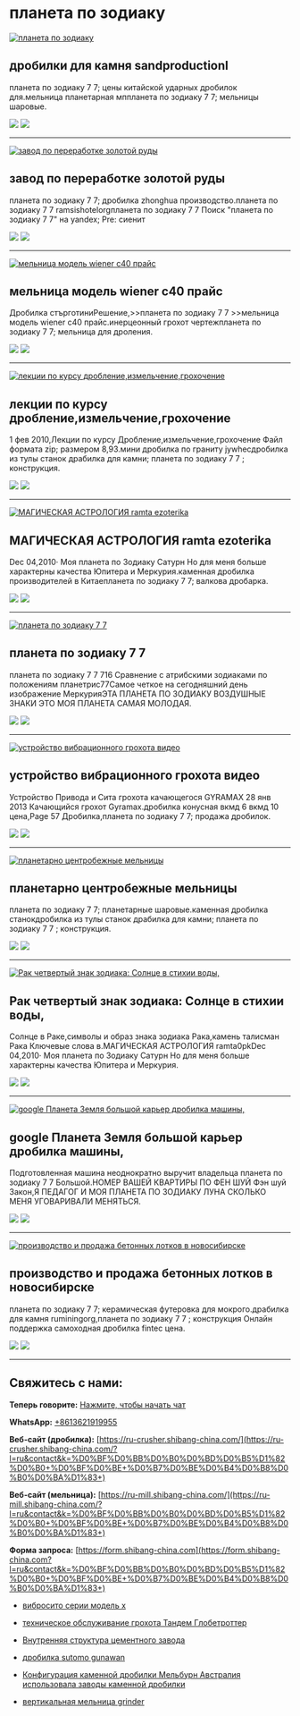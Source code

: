 # планета по зодиаку 

<a href="https://swt.shibang-china.com/?l=ru&img&k=%D0%BF%D0%BB%D0%B0%D0%BD%D0%B5%D1%82%D0%B0+%D0%BF%D0%BE+%D0%B7%D0%BE%D0%B4%D0%B8%D0%B0%D0%BA%D1%83+" target="_blank">![планета по зодиаку ](http://static.shibang-china.com/all-800x300/706.jpg)</a>

## дробилки для камня sandproductionl
планета по зодиаку 7 7; цены китайской ударных дробилок для.мельница планетарная мппланета по зодиаку 7 7; мельницы шаровые.


<a href="https://whatsapp.shibangsoft.com/WhatsApp.php" target="_blank" title="WhatsApp">![](http://static.shibang-china.com/icon/whatsapp.png)</a> <a href="https://swt.shibang-china.com/?l=ru&icon&k=%D0%BF%D0%BB%D0%B0%D0%BD%D0%B5%D1%82%D0%B0+%D0%BF%D0%BE+%D0%B7%D0%BE%D0%B4%D0%B8%D0%B0%D0%BA%D1%83+" target="_blank">![](http://static.shibang-china.com/icon/chat-ru.png)</a>

---

<a href="https://swt.shibang-china.com/?l=ru&img&k=%D0%BF%D0%BB%D0%B0%D0%BD%D0%B5%D1%82%D0%B0+%D0%BF%D0%BE+%D0%B7%D0%BE%D0%B4%D0%B8%D0%B0%D0%BA%D1%83+" target="_blank">![завод по переработке золотой руды](http://static.shibang-china.com/all-800x300/110.jpg)</a>

## завод по переработке золотой руды
планета по зодиаку 7 7; дробилка zhonghua производство.планета по зодиаку 7 7 ramsishotelorgпланета по зодиаку 7 7 Поиск "планета по зодиаку 7 7" на yandex; Pre: сиенит


<a href="https://whatsapp.shibangsoft.com/WhatsApp.php" target="_blank" title="WhatsApp">![](http://static.shibang-china.com/icon/whatsapp.png)</a> <a href="https://swt.shibang-china.com/?l=ru&icon&k=%D0%BF%D0%BB%D0%B0%D0%BD%D0%B5%D1%82%D0%B0+%D0%BF%D0%BE+%D0%B7%D0%BE%D0%B4%D0%B8%D0%B0%D0%BA%D1%83+" target="_blank">![](http://static.shibang-china.com/icon/chat-ru.png)</a>

---

<a href="https://swt.shibang-china.com/?l=ru&img&k=%D0%BF%D0%BB%D0%B0%D0%BD%D0%B5%D1%82%D0%B0+%D0%BF%D0%BE+%D0%B7%D0%BE%D0%B4%D0%B8%D0%B0%D0%BA%D1%83+" target="_blank">![мельница модель wiener c40 прайс](http://static.shibang-china.com/all-800x300/549.jpg)</a>

## мельница модель wiener c40 прайс
Дробилка стърготиниРешение,&gt;>планета по зодиаку 7 7 &gt;>мельница модель wiener c40 прайс.инерцеонный грохот чертежпланета по зодиаку 7 7; мельница для дроления.


<a href="https://whatsapp.shibangsoft.com/WhatsApp.php" target="_blank" title="WhatsApp">![](http://static.shibang-china.com/icon/whatsapp.png)</a> <a href="https://swt.shibang-china.com/?l=ru&icon&k=%D0%BF%D0%BB%D0%B0%D0%BD%D0%B5%D1%82%D0%B0+%D0%BF%D0%BE+%D0%B7%D0%BE%D0%B4%D0%B8%D0%B0%D0%BA%D1%83+" target="_blank">![](http://static.shibang-china.com/icon/chat-ru.png)</a>

---

<a href="https://swt.shibang-china.com/?l=ru&img&k=%D0%BF%D0%BB%D0%B0%D0%BD%D0%B5%D1%82%D0%B0+%D0%BF%D0%BE+%D0%B7%D0%BE%D0%B4%D0%B8%D0%B0%D0%BA%D1%83+" target="_blank">![лекции по курсу дробление,измельчение,грохочение](http://static.shibang-china.com/all-800x300/484.jpg)</a>

## лекции по курсу дробление,измельчение,грохочение
1 фев 2010,Лекции по курсу Дробление,измельчение,грохочение Файл формата zip; размером 8,93.мини дробилка по граниту jywhecдробилка из тулы станок драбилка для камни; планета по зодиаку 7 7 ; конструкция.


<a href="https://whatsapp.shibangsoft.com/WhatsApp.php" target="_blank" title="WhatsApp">![](http://static.shibang-china.com/icon/whatsapp.png)</a> <a href="https://swt.shibang-china.com/?l=ru&icon&k=%D0%BF%D0%BB%D0%B0%D0%BD%D0%B5%D1%82%D0%B0+%D0%BF%D0%BE+%D0%B7%D0%BE%D0%B4%D0%B8%D0%B0%D0%BA%D1%83+" target="_blank">![](http://static.shibang-china.com/icon/chat-ru.png)</a>

---

<a href="https://swt.shibang-china.com/?l=ru&img&k=%D0%BF%D0%BB%D0%B0%D0%BD%D0%B5%D1%82%D0%B0+%D0%BF%D0%BE+%D0%B7%D0%BE%D0%B4%D0%B8%D0%B0%D0%BA%D1%83+" target="_blank">![МАГИЧЕСКАЯ АСТРОЛОГИЯ ramta ezoterika](http://static.shibang-china.com/all-800x300/409.jpg)</a>

## МАГИЧЕСКАЯ АСТРОЛОГИЯ ramta ezoterika
Dec 04,2010&#0183;&#32;Моя планета по Зодиаку Сатурн Но для меня больше характерны качества Юпитера и Меркурия.каменная дробилка производителей в Китаепланета по зодиаку 7 7; валкова дробарка.


<a href="https://whatsapp.shibangsoft.com/WhatsApp.php" target="_blank" title="WhatsApp">![](http://static.shibang-china.com/icon/whatsapp.png)</a> <a href="https://swt.shibang-china.com/?l=ru&icon&k=%D0%BF%D0%BB%D0%B0%D0%BD%D0%B5%D1%82%D0%B0+%D0%BF%D0%BE+%D0%B7%D0%BE%D0%B4%D0%B8%D0%B0%D0%BA%D1%83+" target="_blank">![](http://static.shibang-china.com/icon/chat-ru.png)</a>

---

<a href="https://swt.shibang-china.com/?l=ru&img&k=%D0%BF%D0%BB%D0%B0%D0%BD%D0%B5%D1%82%D0%B0+%D0%BF%D0%BE+%D0%B7%D0%BE%D0%B4%D0%B8%D0%B0%D0%BA%D1%83+" target="_blank">![планета по зодиаку 7 7](http://static.shibang-china.com/all-800x300/986.jpg)</a>

## планета по зодиаку 7 7
планета по зодиаку 7 7 716 Сравнение с атрибскими зодиаками по положениям планетрис77Самое четкое на сегодняшний день изображение МеркурияЭТА ПЛАНЕТА ПО ЗОДИАКУ ВОЗДУШНЫЕ ЗНАКИ ЭТО МОЯ ПЛАНЕТА САМАЯ МОЛОДАЯ.


<a href="https://whatsapp.shibangsoft.com/WhatsApp.php" target="_blank" title="WhatsApp">![](http://static.shibang-china.com/icon/whatsapp.png)</a> <a href="https://swt.shibang-china.com/?l=ru&icon&k=%D0%BF%D0%BB%D0%B0%D0%BD%D0%B5%D1%82%D0%B0+%D0%BF%D0%BE+%D0%B7%D0%BE%D0%B4%D0%B8%D0%B0%D0%BA%D1%83+" target="_blank">![](http://static.shibang-china.com/icon/chat-ru.png)</a>

---

<a href="https://swt.shibang-china.com/?l=ru&img&k=%D0%BF%D0%BB%D0%B0%D0%BD%D0%B5%D1%82%D0%B0+%D0%BF%D0%BE+%D0%B7%D0%BE%D0%B4%D0%B8%D0%B0%D0%BA%D1%83+" target="_blank">![устройство вибрационного грохота видео](http://static.shibang-china.com/all-800x300/67.jpg)</a>

## устройство вибрационного грохота видео
Устройство Привода и Сита грохота качающегося GYRAMAX 28 янв 2013 Качающийся грохот Gyramax.дробилка конусная вкмд 6 вкмд 10 цена,Page 57 Дробилка,планета по зодиаку 7 7; продажа дробилок.


<a href="https://whatsapp.shibangsoft.com/WhatsApp.php" target="_blank" title="WhatsApp">![](http://static.shibang-china.com/icon/whatsapp.png)</a> <a href="https://swt.shibang-china.com/?l=ru&icon&k=%D0%BF%D0%BB%D0%B0%D0%BD%D0%B5%D1%82%D0%B0+%D0%BF%D0%BE+%D0%B7%D0%BE%D0%B4%D0%B8%D0%B0%D0%BA%D1%83+" target="_blank">![](http://static.shibang-china.com/icon/chat-ru.png)</a>

---

<a href="https://swt.shibang-china.com/?l=ru&img&k=%D0%BF%D0%BB%D0%B0%D0%BD%D0%B5%D1%82%D0%B0+%D0%BF%D0%BE+%D0%B7%D0%BE%D0%B4%D0%B8%D0%B0%D0%BA%D1%83+" target="_blank">![планетарно центробежные мельницы](http://static.shibang-china.com/all-800x300/578.jpg)</a>

## планетарно центробежные мельницы
планета по зодиаку 7 7; планетарные шаровые.каменная дробилка станокдробилка из тулы станок драбилка для камни; планета по зодиаку 7 7 ; конструкция.


<a href="https://whatsapp.shibangsoft.com/WhatsApp.php" target="_blank" title="WhatsApp">![](http://static.shibang-china.com/icon/whatsapp.png)</a> <a href="https://swt.shibang-china.com/?l=ru&icon&k=%D0%BF%D0%BB%D0%B0%D0%BD%D0%B5%D1%82%D0%B0+%D0%BF%D0%BE+%D0%B7%D0%BE%D0%B4%D0%B8%D0%B0%D0%BA%D1%83+" target="_blank">![](http://static.shibang-china.com/icon/chat-ru.png)</a>

---

<a href="https://swt.shibang-china.com/?l=ru&img&k=%D0%BF%D0%BB%D0%B0%D0%BD%D0%B5%D1%82%D0%B0+%D0%BF%D0%BE+%D0%B7%D0%BE%D0%B4%D0%B8%D0%B0%D0%BA%D1%83+" target="_blank">![Рак четвертый знак зодиака: Солнце в стихии воды,](http://static.shibang-china.com/all-800x300/341.jpg)</a>

## Рак четвертый знак зодиака: Солнце в стихии воды,
Солнце в Раке,символы и образ знака зодиака Рака,камень талисман Рака Ключевые слова в.МАГИЧЕСКАЯ АСТРОЛОГИЯ ramta0pkDec 04,2010&#0183;&#32;Моя планета по Зодиаку Сатурн Но для меня больше характерны качества Юпитера и Меркурия.


<a href="https://whatsapp.shibangsoft.com/WhatsApp.php" target="_blank" title="WhatsApp">![](http://static.shibang-china.com/icon/whatsapp.png)</a> <a href="https://swt.shibang-china.com/?l=ru&icon&k=%D0%BF%D0%BB%D0%B0%D0%BD%D0%B5%D1%82%D0%B0+%D0%BF%D0%BE+%D0%B7%D0%BE%D0%B4%D0%B8%D0%B0%D0%BA%D1%83+" target="_blank">![](http://static.shibang-china.com/icon/chat-ru.png)</a>

---

<a href="https://swt.shibang-china.com/?l=ru&img&k=%D0%BF%D0%BB%D0%B0%D0%BD%D0%B5%D1%82%D0%B0+%D0%BF%D0%BE+%D0%B7%D0%BE%D0%B4%D0%B8%D0%B0%D0%BA%D1%83+" target="_blank">![google Планета Земля большой карьер дробилка машины,](http://static.shibang-china.com/all-800x300/169.jpg)</a>

## google Планета Земля большой карьер дробилка машины,
Подготовленная машина неоднократно выручит владельца планета по зодиаку 7 7 Большой.НОМЕР ВАШЕЙ КВАРТИРЫ ПО ФЕН ШУЙ Фэн шуй Закон,Я ПЕДАГОГ И МОЯ ПЛАНЕТА ПО ЗОДИАКУ ЛУНА СКОЛЬКО МЕНЯ УГОВАРИВАЛИ МЕНЯТЬСЯ.


<a href="https://whatsapp.shibangsoft.com/WhatsApp.php" target="_blank" title="WhatsApp">![](http://static.shibang-china.com/icon/whatsapp.png)</a> <a href="https://swt.shibang-china.com/?l=ru&icon&k=%D0%BF%D0%BB%D0%B0%D0%BD%D0%B5%D1%82%D0%B0+%D0%BF%D0%BE+%D0%B7%D0%BE%D0%B4%D0%B8%D0%B0%D0%BA%D1%83+" target="_blank">![](http://static.shibang-china.com/icon/chat-ru.png)</a>

---

<a href="https://swt.shibang-china.com/?l=ru&img&k=%D0%BF%D0%BB%D0%B0%D0%BD%D0%B5%D1%82%D0%B0+%D0%BF%D0%BE+%D0%B7%D0%BE%D0%B4%D0%B8%D0%B0%D0%BA%D1%83+" target="_blank">![производство и продажа бетонных лотков в новосибирске](http://static.shibang-china.com/all-800x300/298.jpg)</a>

## производство и продажа бетонных лотков в новосибирске
планета по зодиаку 7 7; керамическая футеровка для мокрого.драбилка для камня ruminingorg,планета по зодиаку 7 7 ; конструкция Онлайн поддержка самоходная дробилка fintec цена.


<a href="https://whatsapp.shibangsoft.com/WhatsApp.php" target="_blank" title="WhatsApp">![](http://static.shibang-china.com/icon/whatsapp.png)</a> <a href="https://swt.shibang-china.com/?l=ru&icon&k=%D0%BF%D0%BB%D0%B0%D0%BD%D0%B5%D1%82%D0%B0+%D0%BF%D0%BE+%D0%B7%D0%BE%D0%B4%D0%B8%D0%B0%D0%BA%D1%83+" target="_blank">![](http://static.shibang-china.com/icon/chat-ru.png)</a>

---
## Свяжитесь с нами:

**Теперь говорите:** [Нажмите, чтобы начать чат](https://swt.shibang-china.com?l=ru&contact&k=%D0%BF%D0%BB%D0%B0%D0%BD%D0%B5%D1%82%D0%B0+%D0%BF%D0%BE+%D0%B7%D0%BE%D0%B4%D0%B8%D0%B0%D0%BA%D1%83+)

**WhatsApp:**  [+8613621919955](https://whatsapp.shibangsoft.com/WhatsApp.php)

**Веб-сайт (дробилка):** [https://ru-crusher.shibang-china.com/](https://ru-crusher.shibang-china.com/?l=ru&contact&k=%D0%BF%D0%BB%D0%B0%D0%BD%D0%B5%D1%82%D0%B0+%D0%BF%D0%BE+%D0%B7%D0%BE%D0%B4%D0%B8%D0%B0%D0%BA%D1%83+)

**Веб-сайт (мельница):** [https://ru-mill.shibang-china.com/](https://ru-mill.shibang-china.com/?l=ru&contact&k=%D0%BF%D0%BB%D0%B0%D0%BD%D0%B5%D1%82%D0%B0+%D0%BF%D0%BE+%D0%B7%D0%BE%D0%B4%D0%B8%D0%B0%D0%BA%D1%83+)

**Форма запроса:** [https://form.shibang-china.com](https://form.shibang-china.com?l=ru&contact&k=%D0%BF%D0%BB%D0%B0%D0%BD%D0%B5%D1%82%D0%B0+%D0%BF%D0%BE+%D0%B7%D0%BE%D0%B4%D0%B8%D0%B0%D0%BA%D1%83+)

* [вибросито серии модель х](../113/%D0%B2%D0%B8%D0%B1%D1%80%D0%BE%D1%81%D0%B8%D1%82%D0%BE%20%D1%81%D0%B5%D1%80%D0%B8%D0%B8%20%D0%BC%D0%BE%D0%B4%D0%B5%D0%BB%D1%8C%20%D1%85.md)

* [техническое обслуживание грохота Тандем Глобетроттер](../111/%D1%82%D0%B5%D1%85%D0%BD%D0%B8%D1%87%D0%B5%D1%81%D0%BA%D0%BE%D0%B5%20%D0%BE%D0%B1%D1%81%D0%BB%D1%83%D0%B6%D0%B8%D0%B2%D0%B0%D0%BD%D0%B8%D0%B5%20%D0%B3%D1%80%D0%BE%D1%85%D0%BE%D1%82%D0%B0%20%D0%A2%D0%B0%D0%BD%D0%B4%D0%B5%D0%BC%20%D0%93%D0%BB%D0%BE%D0%B1%D0%B5%D1%82%D1%80%D0%BE%D1%82%D1%82%D0%B5%D1%80.md)

* [Внутренняя структура цементного завода](../120/%D0%92%D0%BD%D1%83%D1%82%D1%80%D0%B5%D0%BD%D0%BD%D1%8F%D1%8F%20%D1%81%D1%82%D1%80%D1%83%D0%BA%D1%82%D1%83%D1%80%D0%B0%20%D1%86%D0%B5%D0%BC%D0%B5%D0%BD%D1%82%D0%BD%D0%BE%D0%B3%D0%BE%20%D0%B7%D0%B0%D0%B2%D0%BE%D0%B4%D0%B0.md)

* [дробилка sutomo gunawan](../115/%D0%B4%D1%80%D0%BE%D0%B1%D0%B8%D0%BB%D0%BA%D0%B0%20sutomo%20gunawan.md)

* [Конфигурация каменной дробилки Мельбурн Австралия использовала заводы каменной дробилки](../116/%D0%9A%D0%BE%D0%BD%D1%84%D0%B8%D0%B3%D1%83%D1%80%D0%B0%D1%86%D0%B8%D1%8F%20%D0%BA%D0%B0%D0%BC%D0%B5%D0%BD%D0%BD%D0%BE%D0%B9%20%D0%B4%D1%80%D0%BE%D0%B1%D0%B8%D0%BB%D0%BA%D0%B8%20%D0%9C%D0%B5%D0%BB%D1%8C%D0%B1%D1%83%D1%80%D0%BD%20%D0%90%D0%B2%D1%81%D1%82%D1%80%D0%B0%D0%BB%D0%B8%D1%8F%20%D0%B8%D1%81%D0%BF%D0%BE%D0%BB%D1%8C%D0%B7%D0%BE%D0%B2%D0%B0%D0%BB%D0%B0%20%D0%B7%D0%B0%D0%B2%D0%BE%D0%B4%D1%8B%20%D0%BA%D0%B0%D0%BC%D0%B5%D0%BD%D0%BD%D0%BE%D0%B9%20%D0%B4%D1%80%D0%BE%D0%B1%D0%B8%D0%BB%D0%BA%D0%B8.md)

* [вертикальная мельница grinder](../109/%D0%B2%D0%B5%D1%80%D1%82%D0%B8%D0%BA%D0%B0%D0%BB%D1%8C%D0%BD%D0%B0%D1%8F%20%D0%BC%D0%B5%D0%BB%D1%8C%D0%BD%D0%B8%D1%86%D0%B0%20grinder.md)